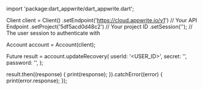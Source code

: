 import 'package:dart_appwrite/dart_appwrite.dart';

Client client = Client()
  .setEndpoint('https://cloud.appwrite.io/v1') // Your API Endpoint
  .setProject('5df5acd0d48c2') // Your project ID
  .setSession(''); // The user session to authenticate with

Account account = Account(client);

Future result = account.updateRecovery(
  userId: '<USER_ID>',
  secret: '<SECRET>',
  password: '',
);

result.then((response) {
  print(response);
}).catchError((error) {
  print(error.response);
});
